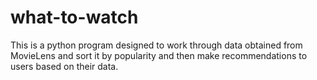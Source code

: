 # what-to-watch
This is a python program designed to work through data obtained from MovieLens and sort 
it by popularity and then make recommendations to users based on their data. 
